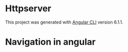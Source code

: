 # Httpserver

This project was generated with [Angular CLI](https://github.com/angular/angular-cli) version 6.1.1.

# Navigation in angular

